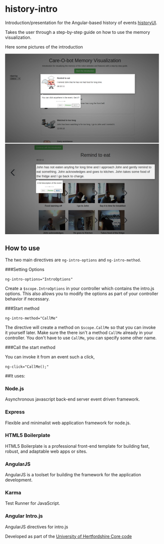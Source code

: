 # history-intro

Introduction/presentation for the Angular-based history of events <a href="https://github.com/uh-joan/historyUI/blob/master/README.md">historyUI</a>. 

Takes the user through a step-by-step guide on how to use the memory visualization.

Here some pictures of the introduction

<img src="https://github.com/uh-joan/history-intro/blob/master/app/images/overall01.png">

<img src="https://github.com/uh-joan/history-intro/blob/master/app/images/overall02.png">

## How to use

The two main directives are `ng-intro-options` and `ng-intro-method`.

###Setting Options

`ng-intro-options="IntroOptions"`

Create a `$scope.IntroOptions` in your controller which contains the intro.js options. This also allows you to modify the options as part of your controller behavior if necessary.

###Start method

`ng-intro-method="CallMe"`

The directive will create a method on `$scope.CallMe` so that you can invoke it yourself later. Make sure the there isn't a method `CallMe` already in your controller. You don't have to use `CallMe`, you can specify some other name.

###Call the start method

You can invoke it from an event such a click,

`ng-click="CallMe();"`


##It uses:

### Node.js

Asynchronous javascript back-end server event driven framework. 

### Express

Flexible and minimalist web application framework for node.js.

### HTML5 Boilerplate

HTML5 Boilerplate is a professional front-end template for building fast, robust, and adaptable web apps or sites.

### AngularJS

AngularJS is a toolset for building the framework for the application development.

### Karma

Test Runner for JavaScript.

### Angular Intro.js
AngularJS directives for intro.js


Developed as part of the <a href="https://github.com/uh-joan/UHCore">University of Hertfordshire Core code</a>

